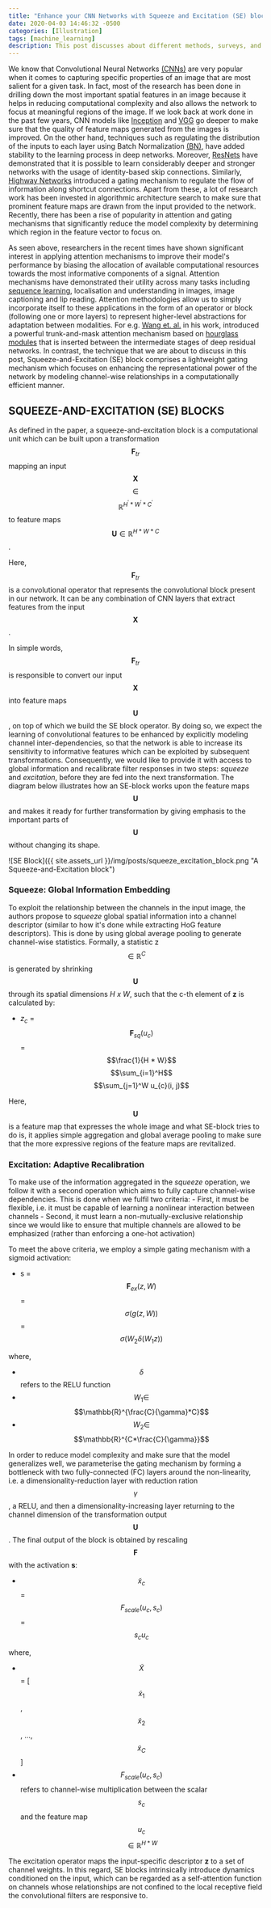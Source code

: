 ```yaml
---
title: "Enhance your CNN Networks with Squeeze and Excitation (SE) blocks: Attention Mechanism for Image Channels"
date: 2020-04-03 14:46:32 -0500
categories: [Illustration]
tags: [machine_learning]
description: This post discusses about different methods, surveys, and metrics that have been introduced in the field of video description. Video description is one of the popular fields in today's research that involves understanding and detection of occurrences of many entities in a video.
---
```


We know that Convolutional Neural Networks [(CNNs)](https://papers.nips.cc/paper/4824-imagenet-classification-with-deep-convolutional-neural-networks.pdf)
are very popular when it comes to capturing specific properties
of an image that are most salient for a given task. In fact, most of the research has been done in drilling down the most important
spatial features in an image because it helps in reducing computational complexity and also allows the network to focus
at meaningful regions of the image. If we look back at work done in the past few years, CNN models like [Inception](https://arxiv.org/abs/1409.4842)
and [VGG](https://arxiv.org/abs/1409.1556) go deeper to make sure that the quality of feature maps generated from the images is improved. On the other hand, techniques such
as regulating the distribution of the inputs to each layer using Batch Normalization [(BN)](https://arxiv.org/abs/1502.03167),
have added stability to the
learning process in deep networks. Moreover, [ResNets](https://arxiv.org/abs/1512.03385) have demonstrated that it is possible to learn considerably deeper and stronger
networks with the usage of identity-based skip connections. Similarly, [Highway Networks](https://arxiv.org/abs/1505.00387) introduced a gating mechanism to
regulate the flow of information along shortcut connections. Apart from these, a lot of research work has been invested
in algorithmic architecture search to make sure that prominent feature maps are drawn from the input provided to the network.
Recently, there has been a rise of popularity in attention and gating mechanisms that significantly reduce the model complexity
by determining which region in the feature vector to focus on.

As seen above, researchers in the recent times have shown significant interest in applying attention mechanisms to improve
their model's performance by biasing the allocation of available  computational resources towards the most informative
components of a signal. Attention mechanisms have demonstrated their utility across many tasks including [sequence learning](https://papers.nips.cc/paper/5346-sequence-to-sequence-learning-with-neural-networks.pdf),
localisation and understanding in images, image captioning and lip reading. Attention methodologies allow us to simply
incorporate itself to these applications in the form of an operator or block (following one or more layers) to represent
higher-level abstractions for adaptation between modalities. For e.g. [Wang et. al.](https://arxiv.org/abs/1704.06904)
in his work, introduced a powerful trunk-and-mask attention mechanism based on [hourglass modules](https://arxiv.org/pdf/1603.06937.pdf)
that is inserted between the intermediate stages of deep residual networks. In contrast, the technique that we are about
to discuss in this post, Squeeze-and-Excitation (SE) block comprises a lightweight gating mechanism which focuses on enhancing
the representational power of the network by modeling channel-wise relationships in a computationally efficient manner. 


## SQUEEZE-AND-EXCITATION (SE) BLOCKS

As defined in the paper, a squeeze-and-excitation block is a computational unit which can be built upon a transformation
$$\textbf{F}_{tr}$$ mapping an input $$\textbf{X}$$ $$\in$$ $$\mathbb{R}^{H^{'}*W^{'}*C^{'}}$$ to feature maps
$$\textbf{U} \in \mathbb{R}^{H*W*C}$$.

Here, $$\textbf{F}_{tr}$$ is a convolutional operator that represents the convolutional
block present in our network. It can be any combination of CNN layers that extract features from the input $$\textbf{X}$$.

In simple words, $$\textbf{F}_{tr}$$ is responsible to convert our input $$\textbf{X}$$ into feature maps $$\textbf{U}$$,
on top of which we build the SE block operator. By doing so, we expect the learning of convolutional features to be 
enhanced by explicitly modeling channel inter-dependencies, so that the network is able to increase its sensitivity to
informative features which can be exploited by subsequent transformations. Consequently, we would like to provide it with
access to global information and recalibrate filter responses in two steps: *squeeze* and *excitation*, before they are
fed into the next transformation. The diagram below illustrates how an SE-block works upon the feature maps $$\textbf{U}$$
and makes it ready for further transformation by giving emphasis to the important parts of $$\textbf{U}$$ without changing
its shape.

![SE Block]({{ site.assets_url }}/img/posts/squeeze_excitation_block.png "A Squeeze-and-Excitation block")


### Squeeze: Global Information Embedding

To exploit the relationship between the channels in the input image, the authors propose to *squeeze* global spatial
information into a channel descriptor (similar to how it's done while extracting HoG feature descriptors). This is done
by using global average pooling to generate channel-wise statistics. Formally, a statistic z $$\in \mathbb{R}^C$$ is
generated by shrinking $$\textbf{U}$$ through its spatial dimensions *H x W*, such that the c-th element of **z** is
calculated by:

- $z_{c}$ = $$\textbf{F}_{sq}(u_{c})$$ = $$\frac{1}{H * W}$$ $$\sum_{i=1}^H$$ $$\sum_{j=1}^W u_{c}(i, j)$$

Here, $$\textbf{U}$$ is a feature map that expresses the whole image and what SE-block tries to do is, it applies simple
aggregation and global average pooling to make sure that the more expressive regions of the feature maps are revitalized.


### Excitation: Adaptive Recalibration

To make use of the information aggregated in the *squeeze* operation, we follow it with a second operation which aims to
fully capture channel-wise dependencies. This is done when we fulfil two criteria:
    - First, it must be flexible, i.e. it must be capable of learning a nonlinear interaction between channels
    - Second, it must learn a non-mutually-exclusive relationship since we would like to ensure that multiple channels
    are allowed to be emphasized (rather than enforcing a one-hot activation)
    
To meet the above criteria, we employ a simple gating mechanism with a sigmoid activation:

- s = $$\textbf{F}_{ex}(z, W)$$ = $$\sigma(g(z, W))$$ = $$\sigma(W_{2}\delta(W_{1}z))$$

where, 
- $$\delta$$ refers to the RELU function
- $$W_{1} \in$$ $$\mathbb{R}^{\frac{C}{\gamma}*C}$$
- $$W_{2} \in$$ $$\mathbb{R}^{C*\frac{C}{\gamma}}$$

In order to reduce model complexity and make sure that the model generalizes well, we parameterise the gating mechanism
by forming a bottleneck with two fully-connected (FC) layers around the non-linearity, i.e. a dimensionality-reduction
layer with reduction ration $$\gamma$$, a RELU, and then a dimensionality-increasing layer returning to the channel
dimension of the transformation output $$\textbf{U}$$. The final output of the block is obtained by rescaling $$\textbf{F}$$
with the activation **s**:

- $$\tilde x_{c}$$ = $$F_{scale}(u_{c}, s_{c})$$ = $$s_{c}u_{c}$$

where,
- $$\tilde X$$ = [$$\tilde x_{1}$$, $$\tilde x_{2}$$, ..., $$\tilde x_{C}$$]
- $$F_{scale}(u_{c}, s_{c})$$ refers to channel-wise multiplication between the scalar $$s_{c}$$ and the feature map $$u_{c}$$
$$\in \mathbb{R}^{H*W}$$


The excitation operator maps the input-specific descriptor **z** to a set of channel weights. In this regard, SE blocks
intrinsically introduce dynamics conditioned on the input, which can be regarded as a self-attention function on channels
whose relationships are not confined to the local receptive field the convolutional filters are responsive to.